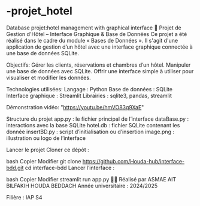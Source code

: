 # -projet_hotel
Database projet:hotel management with graphical interface
🏨 Projet de Gestion d'Hôtel – Interface Graphique & Base de Données
Ce projet a été réalisé dans le cadre du module « Bases de Données ». Il s'agit d'une application de gestion d’un hôtel avec une interface graphique connectée à une base de données SQLite.

 Objectifs:
       Gérer les clients, réservations et chambres d’un hôtel.
       Manipuler une base de données avec SQLite.
       Offrir une interface simple à utiliser pour visualiser et modifier les données.

Technologies utilisées:
        Langage : Python
        Base de données : SQLite
        Interface graphique : Streamlit
        Librairies : sqlite3, pandas, streamlit

Démonstration vidéo: "https://youtu.be/hmVO83q9XaE"

Structure du projet
             app.py : le fichier principal de l’interface
             dataBase.py : interactions avec la base SQLite
             hotel.db : fichier SQLite contenant les donnée
             insertBD.py : script d’initialisation ou d’insertion
             image.png : illustration ou logo de l’interface

Lancer le projet
Cloner ce dépôt :

bash
Copier
Modifier
git clone https://github.com/Houda-hub/interface-bdd.git
cd interface-bdd
Lancer l’interface :

bash
Copier
Modifier
streamlit run app.py
👩‍💻 Réalisé par
ASMAE AIT BILFAKIH
HOUDA BEDDACH
Année universitaire : 2024/2025

Filière : IAP S4

